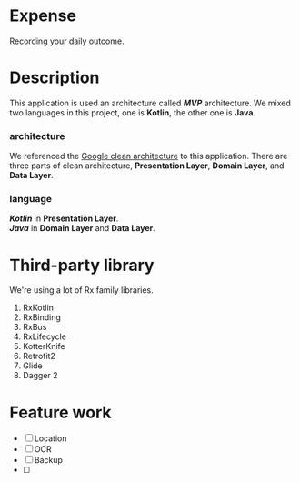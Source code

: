 # Expense

Recording your daily outcome.


# Description

This application is used an architecture called __*MVP*__ architecture.
We mixed two languages in this project, one is __Kotlin__, the other one is __Java__.

### architecture
We referenced the [Google clean architecture](https://github.com/googlesamples/android-architecture/tree/todo-mvp-clean/)
to this application. There are three parts of clean architecture, __Presentation Layer__, __Domain Layer__,
and __Data Layer__.

### language

__*Kotlin*__ in __Presentation Layer__.
<br>
__*Java*__ in __Domain Layer__ and __Data Layer__.


# Third-party library

We're using a lot of Rx family libraries.

1. RxKotlin
2. RxBinding
3. RxBus
4. RxLifecycle
5. KotterKnife
6. Retrofit2
7. Glide
8. Dagger 2


# Feature work

- [ ] Location
- [ ] OCR
- [ ] Backup
- [ ] 
